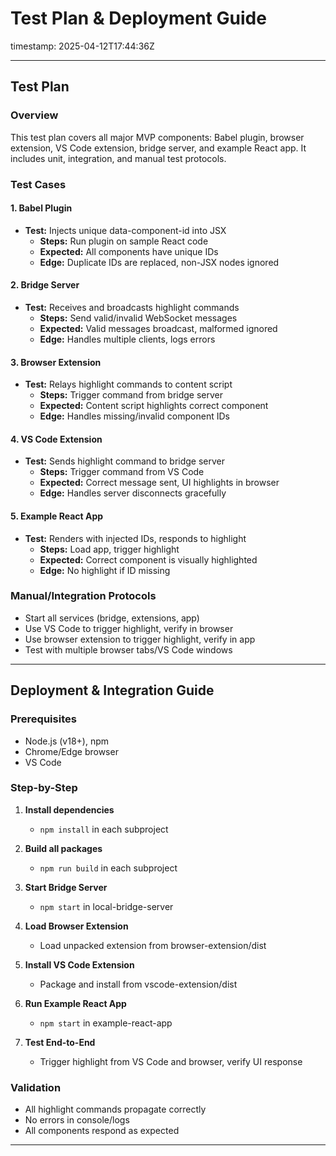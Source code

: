 # Test Plan & Deployment Guide

timestamp: 2025-04-12T17:44:36Z

---

## Test Plan

### Overview
This test plan covers all major MVP components: Babel plugin, browser extension, VS Code extension, bridge server, and example React app. It includes unit, integration, and manual test protocols.

### Test Cases

#### 1. Babel Plugin
- **Test:** Injects unique data-component-id into JSX
  - **Steps:** Run plugin on sample React code
  - **Expected:** All components have unique IDs
  - **Edge:** Duplicate IDs are replaced, non-JSX nodes ignored

#### 2. Bridge Server
- **Test:** Receives and broadcasts highlight commands
  - **Steps:** Send valid/invalid WebSocket messages
  - **Expected:** Valid messages broadcast, malformed ignored
  - **Edge:** Handles multiple clients, logs errors

#### 3. Browser Extension
- **Test:** Relays highlight commands to content script
  - **Steps:** Trigger command from bridge server
  - **Expected:** Content script highlights correct component
  - **Edge:** Handles missing/invalid component IDs

#### 4. VS Code Extension
- **Test:** Sends highlight command to bridge server
  - **Steps:** Trigger command from VS Code
  - **Expected:** Correct message sent, UI highlights in browser
  - **Edge:** Handles server disconnects gracefully

#### 5. Example React App
- **Test:** Renders with injected IDs, responds to highlight
  - **Steps:** Load app, trigger highlight
  - **Expected:** Correct component is visually highlighted
  - **Edge:** No highlight if ID missing

### Manual/Integration Protocols
- Start all services (bridge, extensions, app)
- Use VS Code to trigger highlight, verify in browser
- Use browser extension to trigger highlight, verify in app
- Test with multiple browser tabs/VS Code windows

---

## Deployment & Integration Guide

### Prerequisites
- Node.js (v18+), npm
- Chrome/Edge browser
- VS Code

### Step-by-Step

1. **Install dependencies**
   - `npm install` in each subproject

2. **Build all packages**
   - `npm run build` in each subproject

3. **Start Bridge Server**
   - `npm start` in local-bridge-server

4. **Load Browser Extension**
   - Load unpacked extension from browser-extension/dist

5. **Install VS Code Extension**
   - Package and install from vscode-extension/dist

6. **Run Example React App**
   - `npm start` in example-react-app

7. **Test End-to-End**
   - Trigger highlight from VS Code and browser, verify UI response

### Validation
- All highlight commands propagate correctly
- No errors in console/logs
- All components respond as expected

---

